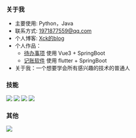 ### 关于我
- 主要使用: Python，Java
- 联系方式: 1971877559@qq.com
- 个人博客: [Xck的blog](http://110.42.211.207/cms/index)
- 个人作品：
    - [待办事项](http://110.42.211.207/todo/) 使用 Vue3 + SpringBoot
    - [记账软件](http://110.42.211.207/account/) 使用 flutter + SpringBoot
- 关于我：一个想要学会所有感兴趣的技术的普通人

### 技能
![](https://img.shields.io/badge/-Python-3e74a2?style=flat-square&logo=Python&logoColor=fff)
![](https://img.shields.io/badge/-Java-00add8?style=flat-square&logo=Java&logoColor=fff)
![](https://img.shields.io/badge/-Vue-4fc08d?style=flat-square&logo=Vue.js&logoColor=fff)
![](https://img.shields.io/badge/-Linux-000000?style=flat-square&logo=Linux&logoColor=fff)

### 其他
<img src="https://github-readme-stats.vercel.app/api?username=MrXck&layout=compact" />

